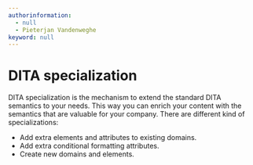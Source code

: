 ```yaml
---
authorinformation:
  - null
  - Pieterjan Vandenweghe
keyword: null
---
```


# DITA specialization

DITA specialization is the mechanism to extend the standard DITA semantics to your needs. This way you can enrich your content with the semantics that are valuable for your company. There are different kind of specializations:

* Add extra elements and attributes to existing domains.
* Add extra conditional formatting attributes.
* Create new domains and elements.

